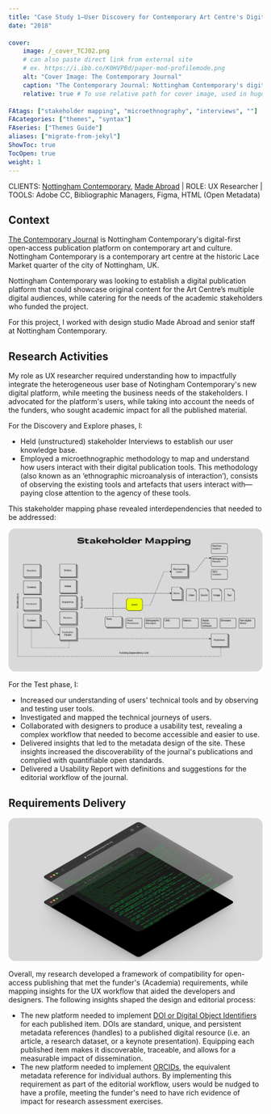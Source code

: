 ```yaml
---
title: "Case Study 1—User Discovery for Contemporary Art Centre's Digital Publishing Platform"
date: "2018"

cover:
    image: /_cover_TCJ02.png
    # can also paste direct link from external site
    # ex. https://i.ibb.co/K0HVPBd/paper-mod-profilemode.png
    alt: "Cover Image: The Contemporary Journal"
    caption: "The Contemporary Journal: Nottingham Contemporary's digital publishing platform website. Design by Made Abroad"
    relative: true # To use relative path for cover image, used in hugo Page-bundles

FAtags: ["stakeholder mapping", "microethnography", "interviews", ""]
FAcategories: ["themes", "syntax"]
FAseries: ["Themes Guide"]
aliases: ["migrate-from-jekyl"]
ShowToc: true
TocOpen: true
weight: 1
---
```


CLIENTS: [Nottingham Contemporary](https://www.nottinghamcontemporary.org/), [Made Abroad](https://madeabroad.io/)  | ROLE: UX Researcher | TOOLS: Adobe CC, Bibliographic Managers, Figma, HTML (Open Metadata)

<!--more-->

## Context

[The Contemporary Journal](https://thecontemporaryjournal.org) is Nottingham Contemporary's digital-first open-access publication platform on contemporary art and culture. Nottingham Contemporary is a contemporary art centre at the historic Lace Market quarter of the city of Nottingham, UK.

Nottingham Contemporary was looking to establish a digital publication platform that could showcase original content for the Art Centre’s multiple digital audiences, while catering for the needs of the academic stakeholders who funded the project.

For this project, I worked with design studio Made Abroad and senior staff at Nottingham Contemporary.

## Research Activities

My role as UX researcher required understanding how to impactfully integrate the heterogeneous user base of Notingham Contemporary's new digital platform, while meeting the business needs of the stakeholders. I advocated for the platform's users, while taking into account the needs of the funders, who sought academic impact for all the published material. 

For the Discovery and Explore phases, I:

- Held (unstructured) stakeholder Interviews to establish our user knowledge base.
- Employed a microethnographic methodology to map and understand how users interact with their digital publication tools. This methodology (also known as an ‘ethnographic microanalysis of interaction’), consists of observing the existing tools and artefacts that users interact with—paying close attention to the agency of these tools.

This stakeholder mapping phase revealed interdependencies that needed to be addressed:

![Stakeholder Map](images/01_NC_stakeholdermap.svg)

For the Test phase, I:

- Increased our understanding of users' technical tools and by observing and testing user tools.
- Investigated and mapped the technical journeys of users.
- Collaborated with designers to produce a usability test, revealing a complex workflow that needed to become accessible and easier to use.
- Delivered insights that led to the metadata design of the site. These insights increased the discoverability of the journal's publications and complied with quantifiable open standards.
- Delivered a Usability Report with definitions and suggestions for the editorial workflow of the journal.

## Requirements Delivery

![Insights leading to Metadata Implementation](images/02_NC_metadata.svg)

Overall, my research developed a framework of compatibility for open-access publishing that met the funder's (Academia) requirements, while mapping insights for the UX workflow that aided the developers and designers. The following insights shaped the design and editorial process:

- The new platform needed to implement [DOI or Digital Object Identifiers](https://www.doi.org/) for each published item. DOIs are standard, unique, and persistent metadata references (handles) to a published digital resource (i.e. an article, a research dataset, or a keynote presentation). Equipping each published item makes it discoverable, traceable, and allows for a measurable impact of dissemination.
- The new platform needed to implement [ORCIDs](https://orcid.org/), the equivalent metadata reference for individual authors. By implementing this requirement as part of the editorial workflow, users would be nudged to have a profile, meeting the funder's need to have rich evidence of impact for research assessment exercises.

